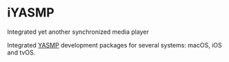 # iYASMP
Integrated yet another synchronized media player

Integrated [YASMP](http://github.team-lab.local/lab-computervision/YASMP) development packages for several systems: macOS, iOS and tvOS.
